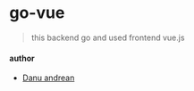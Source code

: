 # go-vue
> this backend go and used frontend vue.js

#### author
- <a href=https://me-danuandrean.github.io>Danu andrean</a>
